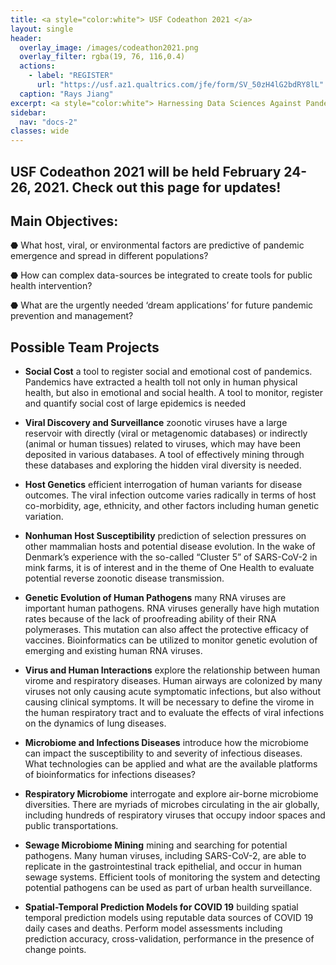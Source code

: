 ```yaml
---
title: <a style="color:white"> USF Codeathon 2021 </a>
layout: single
header:
  overlay_image: /images/codeathon2021.png
  overlay_filter: rgba(19, 76, 116,0.4)
  actions:
    - label: "REGISTER"
      url: "https://usf.az1.qualtrics.com/jfe/form/SV_50zH4lG2bdRY8lL"
  caption: "Rays Jiang"
excerpt: <a style="color:white"> Harnessing Data Sciences Against Pandemics <p style="opacity:0">We post our materials for our data-analysis workshops here, information for upcoming events, as well as the code we’ve developed for various other omics-related data analyses. Check out materials of our most recent events and more about us below! </p></a>
sidebar:
  nav: "docs-2"
classes: wide
---
```



## USF Codeathon 2021 will be held February 24-26, 2021. Check out this page for updates!

## Main Objectives: 

⬣ What host, viral, or environmental factors are predictive of pandemic emergence and spread in different populations?

⬣ How can complex data-sources be integrated to create tools for public health intervention?

⬣ What are the urgently needed ‘dream applications’ for future pandemic prevention and management?

## Possible Team Projects 

- **Social Cost** a tool to register social and emotional cost of pandemics. Pandemics have extracted a health toll not only in human physical health, but also in emotional and social health. A tool to monitor, register and quantify social cost of large epidemics is needed

- **Viral Discovery and Surveillance** zoonotic viruses have a large reservoir with directly (viral or metagenomic databases) or indirectly (animal or human tissues) related to viruses, which may have been deposited in various databases. A tool of effectively mining through these databases and exploring the hidden viral diversity is needed. 

- **Host Genetics** efficient interrogation of human variants for disease outcomes. The viral infection outcome varies radically in terms of host co-morbidity, age, ethnicity, and other factors including human genetic variation. 

- **Nonhuman Host Susceptibility** prediction of selection pressures on other mammalian hosts and potential disease evolution. In the wake of Denmark’s experience with the so-called “Cluster 5” of SARS-CoV-2 in mink farms, it is of interest and in the theme of One Health to evaluate potential reverse zoonotic disease transmission.

- **Genetic Evolution of Human Pathogens** many RNA viruses are important human pathogens. RNA viruses generally have high mutation rates because of the lack of proofreading ability of their RNA polymerases. This mutation can also affect the protective efficacy of vaccines. Bioinformatics can be utilized to monitor genetic evolution of emerging and existing human RNA viruses.

- **Virus and Human Interactions** explore the relationship between human virome and respiratory diseases. Human airways are colonized by many viruses not only causing acute symptomatic infections, but also without causing clinical symptoms. It will be necessary to define the virome in the human respiratory tract and to evaluate the effects of viral infections on the dynamics of lung diseases. 

- **Microbiome and Infections Diseases** introduce how the microbiome can impact the susceptibility to and severity of infectious diseases. What technologies can be applied and what are the available platforms of bioinformatics for infections diseases?

- **Respiratory Microbiome** interrogate and explore air-borne microbiome diversities. There are myriads of microbes circulating in the air globally, including hundreds of respiratory viruses that occupy indoor spaces and public transportations. 

- **Sewage Microbiome Mining** mining and searching for potential pathogens. Many human viruses, including SARS-CoV-2, are able to replicate in the gastrointestinal track epithelial, and occur in human sewage systems. Efficient tools of monitoring the system and detecting potential pathogens can be used as part of urban health surveillance. 

- **Spatial-Temporal Prediction Models for COVID 19**  building spatial temporal prediction models using reputable data sources of COVID 19 daily cases and deaths. Perform model assessments including prediction accuracy, cross-validation, performance in the presence of change points. 
